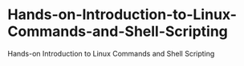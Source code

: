 # Hands-on-Introduction-to-Linux-Commands-and-Shell-Scripting
Hands-on Introduction to Linux Commands and Shell Scripting
